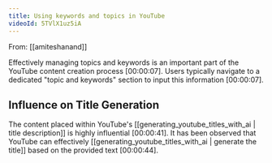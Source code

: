 ```yaml
---
title: Using keywords and topics in YouTube
videoId: 5TVlX1uz5iA
---
```


From: [[amiteshanand]] <br/> 

Effectively managing topics and keywords is an important part of the YouTube content creation process <a class="yt-timestamp" data-t="00:00:07">[00:00:07]</a>. Users typically navigate to a dedicated "topic and keywords" section to input this information <a class="yt-timestamp" data-t="00:00:07">[00:00:07]</a>.

## Influence on Title Generation

The content placed within YouTube's [[generating_youtube_titles_with_ai | title description]] is highly influential <a class="yt-timestamp" data-t="00:00:41">[00:00:41]</a>. It has been observed that YouTube can effectively [[generating_youtube_titles_with_ai | generate the title]] based on the provided text <a class="yt-timestamp" data-t="00:00:44">[00:00:44]</a>.